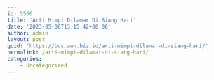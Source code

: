 ```yaml
---
id: 5566
title: 'Arti Mimpi Dilamar Di Siang Hari'
date: '2023-05-06T13:15:42+00:00'
author: admin
layout: post
guid: 'https://bos.awn.biz.id/arti-mimpi-dilamar-di-siang-hari/'
permalink: /arti-mimpi-dilamar-di-siang-hari/
categories:
    - Uncategorized
---
```


